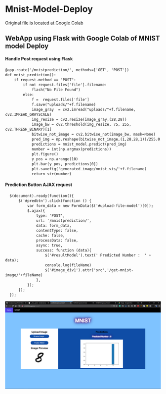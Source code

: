 # Mnist-Model-Deploy

[Original file is located at Google Colab](https://colab.research.google.com/github/Vatsalparsaniya/Mnist-Model-Deploy/blob/master/__init__.ipynb)

## WebApp using Flask with Google Colab of MNIST model Deploy 

#### Handle Post request using Flask
    @app.route('/mnistprediction/', methods=['GET', 'POST'])
    def mnist_prediction():
        if request.method == "POST":
            if not request.files['file'].filename:
                flash("No File Found")
            else:
                f =  request.files['file']
                f.save("uploads/"+f.filename)
                image_gray  = cv2.imread("uploads/"+f.filename, cv2.IMREAD_GRAYSCALE)
                img_resize = cv2.resize(image_gray,(28,28))
                image_bw = cv2.threshold(img_resize, 75, 255, cv2.THRESH_BINARY)[1]
                bitwise_not_image = cv2.bitwise_not(image_bw, mask=None)
                pred_img = np.reshape(bitwise_not_image,(1,28,28,1))/255.0
                predictions = mnist_model.predict(pred_img)
                number = int(np.argmax(predictions))
                plt.figure()
                y_pos = np.arange(10)
                plt.bar(y_pos, predictions[0])
                plt.savefig('generated_image/mnist_vis/'+f.filename)
                return str(number)
                
#### Prediction Button AJAX request

      $(document).ready(function(){
          $('#predbtn').click(function () {
              var form_data = new FormData($('#upload-file-model')[0]);
              $.ajax({
                  type: 'POST',   
                  url: '/mnistprediction/',
                  data: form_data,
                  contentType: false,
                  cache: false,
                  processData: false,
                  async: true,
                  success: function (data){
                      $('#resultModel').text(' Predicted Number :  ' + data);
                      console.log(fileName)
                      $('#image_div1').attr('src','/get-mnist-image/'+fileName)
                  },
              });
          });    
      });
      
 
![MNIST Webapp](https://github.com/Vatsalparsaniya/Mnist-Model-Deploy/blob/master/static/image/mnist.PNG)
